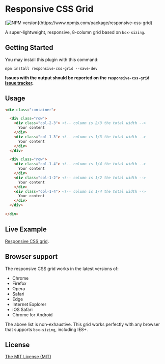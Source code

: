 # Responsive CSS Grid

[![NPM version](https://img.shields.io/npm/v/responsive-css-grid.svg?)](https://www.npmjs.com/package/responsive-css-grid)

A super-lightweight, responsive, 8-column grid based on `box-sizing`.


## Getting Started

You may install this plugin with this command:

```shell
npm install responsive-css-grid --save-dev
```

**Issues with the output should be reported on the `responsive-css-grid` [issue tracker](https://github.com/allthingssmitty/responsive-css-grid/issues).**


## Usage

```html
<div class="container">

  <div class="row">
    <div class="col-2-3"> <!-- column is 2/3 the total width -->
      Your content
    </div>
    <div class="col-1-3"> <!-- column is 1/3 the total width -->
      Your content
    </div>
  </div>

  <div class="row">
    <div class="col-1-4"> <!-- column is 1/4 the total width -->
      Your content
    </div>
    <div class="col-1-2"> <!-- column is 1/2 the total width -->
      Your content
    </div>
    <div class="col-1-4"> <!-- column is 1/4 the total width -->
      Your content
    </div>
  </div>

</div>
```


## Live Example

[Responsive CSS grid](http://codepen.io/AllThingsSmitty/full/YqEbPB).


## Browser support

The responsive CSS grid works in the latest versions of:

* Chrome
* Firefox
* Opera
* Safari
* Edge
* Internet Explorer
* iOS Safari
* Chrome for Android

The above list is non-exhaustive. This grid works perfectly with any browser that supports `box-sizing`, including IE8+.


## License

[The MIT License (MIT)](https://github.com/AllThingsSmitty/responsive-css-grid/blob/master/LICENSE)